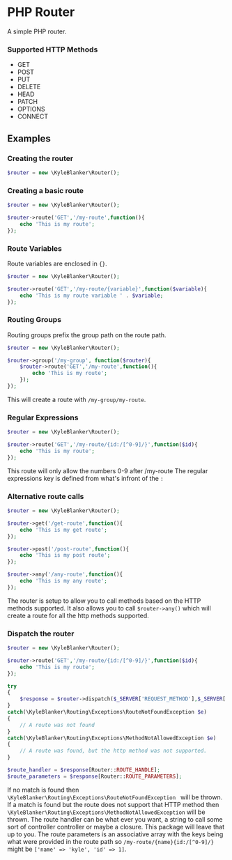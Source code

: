 # PHP Router
A simple PHP router.

### Supported HTTP Methods
- GET
- POST
- PUT
- DELETE
- HEAD
- PATCH
- OPTIONS
- CONNECT

## Examples

### Creating the router
```PHP
$router = new \KyleBlanker\Router();
```

### Creating a basic route
```PHP
$router = new \KyleBlanker\Router();

$router->route('GET','/my-route',function(){
    echo 'This is my route';
});

```

### Route Variables

Route variables are enclosed in ```{}```.

```PHP
$router = new \KyleBlanker\Router();

$router->route('GET','/my-route/{variable}',function($variable){
    echo 'This is my route variable ' . $variable;
});
```
### Routing Groups

Routing groups prefix the group path on the route path.

```PHP
$router = new \KyleBlanker\Router();

$router->group('/my-group', function($router){
    $router->route('GET','/my-route',function(){
        echo 'This is my route';
    });
});

```

This will create a route with ```/my-group/my-route```.

### Regular Expressions

```PHP
$router = new \KyleBlanker\Router();

$router->route('GET','/my-route/{id:/[^0-9]/}',function($id){
    echo 'This is my route';
});

```

This route will only allow the numbers 0-9 after /my-route
The regular expressions key is defined from what's infront of the  ```:```

### Alternative route calls

```PHP
$router = new \KyleBlanker\Router();

$router->get('/get-route',function(){
    echo 'This is my get route';
});

$router->post('/post-route',function(){
    echo 'This is my post route';
});

$router->any('/any-route',function(){
    echo 'This is my any route';
});
```

The router is setup to allow you to call methods based on the HTTP methods supported.
It also allows you to call ```$router->any()``` which will create a route for all the http methods supported.

### Dispatch the router
```PHP
$router = new \KyleBlanker\Router();

$router->route('GET','/my-route/{id:/[^0-9]/}',function($id){
    echo 'This is my route';
});

try
{
    $response = $router->dispatch($_SERVER['REQUEST_METHOD'],$_SERVER['REQUEST_URI']);
}
catch(\KyleBlanker\Routing\Exceptions\RouteNotFoundException $e)
{
    // A route was not found
}
catch(\KyleBlanker\Routing\Exceptions\MethodNotAllowedException $e)
{
    // A route was found, but the http method was not supported.
}

$route_handler = $response[Router::ROUTE_HANDLE];
$route_parameters = $response[Router::ROUTE_PARAMETERS];
```
If no match is found then ```\KyleBlanker\Routing\Exceptions\RouteNotFoundException ``` will be thrown.
If a match is found but the route does not support that HTTP method then ```\KyleBlanker\Routing\Exceptions\MethodNotAllowedException``` will be thrown.
The route handler can be what ever you want, a string to call some sort of controller controller or maybe a closure. This package will leave that up to you.
The route parameters is an associative array with the keys being what were provided in the route path so ```/my-route/{name}{id:/[^0-9]/}``` might be ```['name' => 'kyle', 'id' => 1]```.
